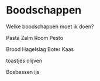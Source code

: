 # Boodschappen
Welke boodschappen moet ik doen? 

Pasta
Zalm
Room
Pesto

Brood
Hagelslag
Boter
Kaas

toastjes 
olijven

Bosbessen
ijs
